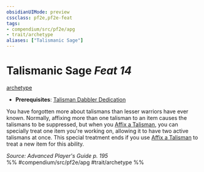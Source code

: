 ```yaml
---
obsidianUIMode: preview
cssclass: pf2e,pf2e-feat
tags:
- compendium/src/pf2e/apg
- trait/archetype
aliases: ["Talismanic Sage"]
---
```

# Talismanic Sage  *Feat 14*  
[archetype](/rules/traits/archetype.md)  

- **Prerequisites**: [Talisman Dabbler Dedication](/compendium/feats/talisman-dabbler-dedication-apg.md)

You have forgotten more about talismans than lesser warriors have ever known. Normally, affixing more than one talisman to an item causes the talismans to be suppressed, but when you [Affix a Talisman](/rules/actions/affix-a-talisman.md), you can specially treat one item you're working on, allowing it to have two active talismans at once. This special treatment ends if you use [Affix a Talisman](/rules/actions/affix-a-talisman.md) to treat a new item for this ability.

*Source: Advanced Player's Guide p. 195*  
%% #compendium/src/pf2e/apg #trait/archetype %%